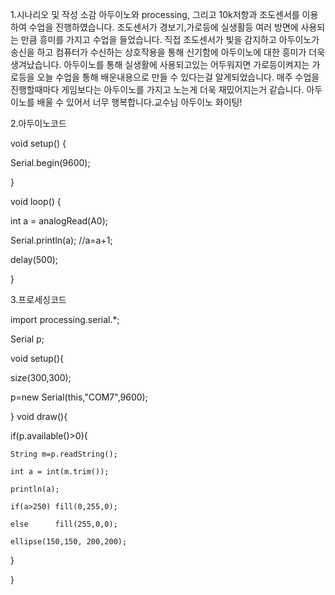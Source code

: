1.시나리오 및 작성 소감
아두이노와 processing, 그리고 10k저항과 조도센서를 이용하여 수업을 진행하였습니다.
조도센서가 경보기,가로등에 실생활등 여러 방면에 사용되는 만큼 흥미를 가지고 수업을 들었습니다.
직접 조도센서가 빛을 감지하고 아두이노가 송신을 하고 컴퓨터가 수신하는 상호작용을 통해 신기함에 아두이노에 대한 흥미가 더욱 생겨났습니다.
아두이노를 통해 실생활에 사용되고있는 어두워지면 가로등이켜지는 가로등을 오늘 수업을 통해 배운내용으로 만들 수 있다는걸 알게되었습니다.
매주 수업을 진행할때마다 게임보다는 아두이노를 가지고 노는게 더욱 재밌어지는거 같습니다.
아두이노를 배울 수 있어서 너무 행복합니다.교수님 아두이노 화이팅!


2.아두이노코드

void setup() {  

  Serial.begin(9600);
  
}

void loop() {

  int a = analogRead(A0);
  
  Serial.println(a); //a=a+1;
  
  delay(500);
  
}


3.프로세싱코드

import processing.serial.*;

Serial p;

void setup(){

  size(300,300);
  
  p=new Serial(this,"COM7",9600);
  
}
void draw(){

  if(p.available()>0){
  
    String m=p.readString();
    
    int a = int(m.trim());
    
    println(a);
    
    if(a>250) fill(0,255,0);
    
    else      fill(255,0,0);
    
    ellipse(150,150, 200,200);
  }
  
}


